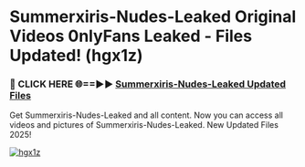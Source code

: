 # Summerxiris-Nudes-Leaked Original Videos 0nlyFans Leaked - Files Updated! (hgx1z)

<h3>🔴 CLICK HERE 🌐==►► <a href="https://tinyurl.com/yrmya6cz" rel="nofollow">Summerxiris-Nudes-Leaked Updated Files</a></h3>

Get Summerxiris-Nudes-Leaked and all content. Now you can access all videos and pictures of Summerxiris-Nudes-Leaked. New Updated Files 2025!

[![hgx1z](https://i.imgur.com/FMdXYCs.gif)](https://tinyurl.com/yrmya6cz)

